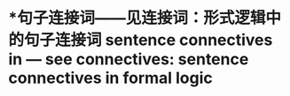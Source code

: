 # \*句子连接词——见连接词：形式逻辑中的句子连接词 sentence connectives in — see connectives: sentence connectives in formal logic

